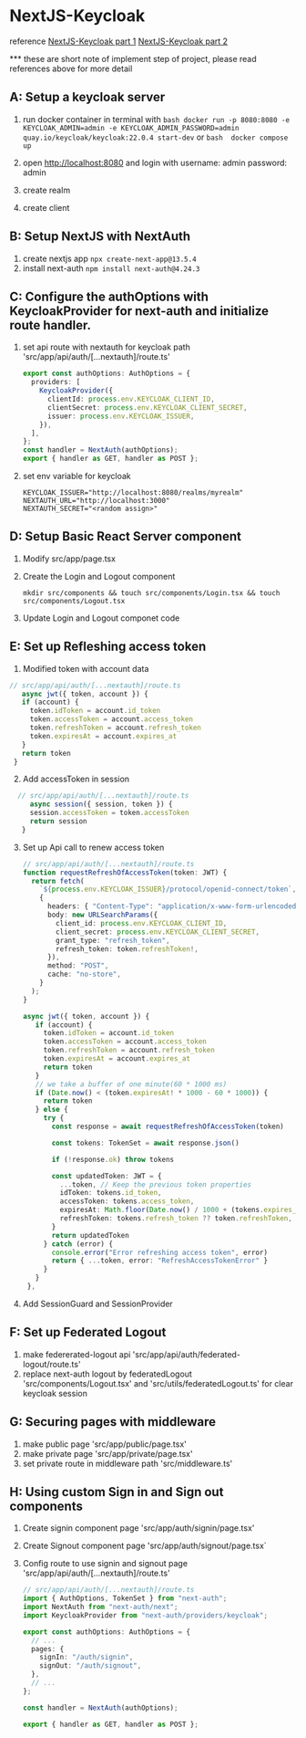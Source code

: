 # NextJS-Keycloak

reference
[NextJS-Keycloak part 1](https://medium.com/inspiredbrilliance/implementing-authentication-in-next-js-v13-application-with-keycloak-part-1-f4817c53c7ef)
[NextJS-Keycloak part 2](https://medium.com/inspiredbrilliance/implementing-authentication-in-next-js-v13-application-with-keycloak-part-2-6f68406bb3b5)

\*\*\* these are short note of implement step of project, please read references above for more detail

## A: Setup a keycloak server

1. run docker container in terminal with
   `bash docker run -p 8080:8080 -e KEYCLOAK_ADMIN=admin -e KEYCLOAK_ADMIN_PASSWORD=admin quay.io/keycloak/keycloak:22.0.4 start-dev`
   or
   `bash  docker compose up`

2. open <http://localhost:8080> and login with username: admin password: admin
3. create realm
4. create client

## B: Setup NextJS with NextAuth

1. create nextjs app
   `npx create-next-app@13.5.4`
2. install next-auth
   `npm install next-auth@4.24.3`

## C: Configure the authOptions with KeycloakProvider for next-auth and initialize route handler.

1. set api route with nextauth for keycloak path 'src/app/api/auth/[...nextauth]/route.ts'

   ```typescript
   export const authOptions: AuthOptions = {
     providers: [
       KeycloakProvider({
         clientId: process.env.KEYCLOAK_CLIENT_ID,
         clientSecret: process.env.KEYCLOAK_CLIENT_SECRET,
         issuer: process.env.KEYCLOAK_ISSUER,
       }),
     ],
   };
   const handler = NextAuth(authOptions);
   export { handler as GET, handler as POST };
   ```

2. set env variable for keycloak

   ```KEYCLOAK_CLIENT_SECRET="<get from keycloak client page>"
   KEYCLOAK_ISSUER="http://localhost:8080/realms/myrealm"
   NEXTAUTH_URL="http://localhost:3000"
   NEXTAUTH_SECRET="<random assign>"
   ```

## D: Setup Basic React Server component

1. Modify src/app/page.tsx
2. Create the Login and Logout component

   ```console
   mkdir src/components && touch src/components/Login.tsx && touch src/components/Logout.tsx
   ```

3. Update Login and Logout componet code

## E: Set up Refleshing access token

1. Modified token with account data

```typescript
// src/app/api/auth/[...nextauth]/route.ts
   async jwt({ token, account }) {
   if (account) {
     token.idToken = account.id_token
     token.accessToken = account.access_token
     token.refreshToken = account.refresh_token
     token.expiresAt = account.expires_at
   }
   return token
 }
```

2. Add accessToken in session

```typescript
  // src/app/api/auth/[...nextauth]/route.ts
     async session({ session, token }) {
     session.accessToken = token.accessToken
     return session
   }
```

3. Set up Api call to renew access token

   ```typescript
   // src/app/api/auth/[...nextauth]/route.ts
   function requestRefreshOfAccessToken(token: JWT) {
     return fetch(
       `${process.env.KEYCLOAK_ISSUER}/protocol/openid-connect/token`,
       {
         headers: { "Content-Type": "application/x-www-form-urlencoded" },
         body: new URLSearchParams({
           client_id: process.env.KEYCLOAK_CLIENT_ID,
           client_secret: process.env.KEYCLOAK_CLIENT_SECRET,
           grant_type: "refresh_token",
           refresh_token: token.refreshToken!,
         }),
         method: "POST",
         cache: "no-store",
       }
     );
   }
   ```

   ```typescript
   async jwt({ token, account }) {
      if (account) {
        token.idToken = account.id_token
        token.accessToken = account.access_token
        token.refreshToken = account.refresh_token
        token.expiresAt = account.expires_at
        return token
      }
      // we take a buffer of one minute(60 * 1000 ms)
      if (Date.now() < (token.expiresAt! * 1000 - 60 * 1000)) {
        return token
      } else {
        try {
          const response = await requestRefreshOfAccessToken(token)

          const tokens: TokenSet = await response.json()

          if (!response.ok) throw tokens

          const updatedToken: JWT = {
            ...token, // Keep the previous token properties
            idToken: tokens.id_token,
            accessToken: tokens.access_token,
            expiresAt: Math.floor(Date.now() / 1000 + (tokens.expires_in as number)),
            refreshToken: tokens.refresh_token ?? token.refreshToken,
          }
          return updatedToken
        } catch (error) {
          console.error("Error refreshing access token", error)
          return { ...token, error: "RefreshAccessTokenError" }
        }
      }
    },
   ```

4. Add SessionGuard and SessionProvider

## F: Set up Federated Logout

1. make federerated-logout api 'src/app/api/auth/federated-logout/route.ts'
2. replace next-auth logout by federatedLogout 'src/components/Logout.tsx' and 'src/utils/federatedLogout.ts'
   for clear keycloak session

## G: Securing pages with middleware

1. make public page 'src/app/public/page.tsx'
2. make private page 'src/app/private/page.tsx'
3. set private route in middleware path 'src/middleware.ts'

## H: Using custom Sign in and Sign out components

1. Create signin component page 'src/app/auth/signin/page.tsx'
2. Create Signout component page 'src/app/auth/signout/page.tsx`
3. Config route to use signin and signout page 'src/app/api/auth/[...nextauth]/route.ts'

   ```typescript
   // src/app/api/auth/[...nextauth]/route.ts
   import { AuthOptions, TokenSet } from "next-auth";
   import NextAuth from "next-auth/next";
   import KeycloakProvider from "next-auth/providers/keycloak";

   export const authOptions: AuthOptions = {
     // ...
     pages: {
       signIn: "/auth/signin",
       signOut: "/auth/signout",
     },
     // ...
   };

   const handler = NextAuth(authOptions);

   export { handler as GET, handler as POST };
   ```
